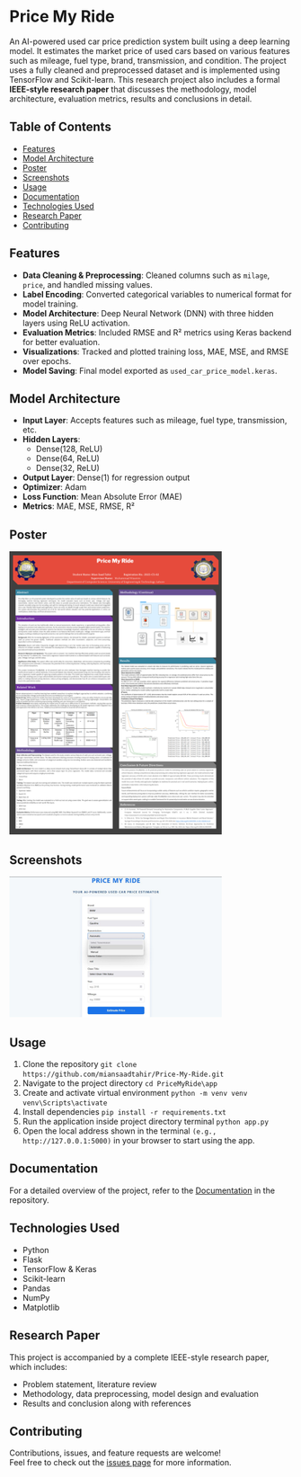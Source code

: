 # Price My Ride

An AI-powered used car price prediction system built using a deep learning model. It estimates the market price of used cars based on various features such as mileage, fuel type, brand, transmission, and condition. The project uses a fully cleaned and preprocessed dataset and is implemented using TensorFlow and Scikit-learn. This research project also includes a formal **IEEE-style research paper** that discusses the methodology, model architecture, evaluation metrics, results and conclusions in detail.

## Table of Contents
- [Features](#features)
- [Model Architecture](#model-architecture)
- [Poster](#poster)
- [Screenshots](#screenshots)
- [Usage](#usage)
- [Documentation](#documentation)
- [Technologies Used](#technologies-used)
- [Research Paper](#research-paper)
- [Contributing](#contributing)

## Features
- **Data Cleaning & Preprocessing**: Cleaned columns such as `milage`, `price`, and handled missing values.
- **Label Encoding**: Converted categorical variables to numerical format for model training.
- **Model Architecture**: Deep Neural Network (DNN) with three hidden layers using ReLU activation.
- **Evaluation Metrics**: Included RMSE and R² metrics using Keras backend for better evaluation.
- **Visualizations**: Tracked and plotted training loss, MAE, MSE, and RMSE over epochs.
- **Model Saving**: Final model exported as `used_car_price_model.keras`.

## Model Architecture
- **Input Layer**: Accepts features such as mileage, fuel type, transmission, etc.
- **Hidden Layers**:
  - Dense(128, ReLU)
  - Dense(64, ReLU)
  - Dense(32, ReLU)
- **Output Layer**: Dense(1) for regression output
- **Optimizer**: Adam  
- **Loss Function**: Mean Absolute Error (MAE)  
- **Metrics**: MAE, MSE, RMSE, R²

## Poster
<img src="assets/poster.PNG" alt="Screenshot" width="75%">

## Screenshots
<img src="assets/ui.jpeg" alt="Screenshot" width="75%">

## Usage
1. Clone the repository
   `git clone https://github.com/miansaadtahir/Price-My-Ride.git`
2. Navigate to the project directory
   `cd PriceMyRide\app`
3. Create and activate virtual environment
   `python -m venv venv
   venv\Scripts\activate`
4. Install dependencies
   `pip install -r requirements.txt`
5. Run the application inside project directory terminal
   `python app.py`
6. Open the local address shown in the terminal `(e.g., http://127.0.0.1:5000)` in your browser to start using the app.

## Documentation
For a detailed overview of the project, refer to the [Documentation](./documentation) in the repository.

## Technologies Used
- Python
- Flask
- TensorFlow & Keras
- Scikit-learn
- Pandas
- NumPy 
- Matplotlib

## Research Paper
This project is accompanied by a complete IEEE-style research paper, which includes:
- Problem statement, literature review
- Methodology, data preprocessing, model design and evaluation
- Results and conclusion along with references

## Contributing
Contributions, issues, and feature requests are welcome!  
Feel free to check out the [issues page](https://github.com/miansaadtahir/Price-My-Ride/issues) for more information.

